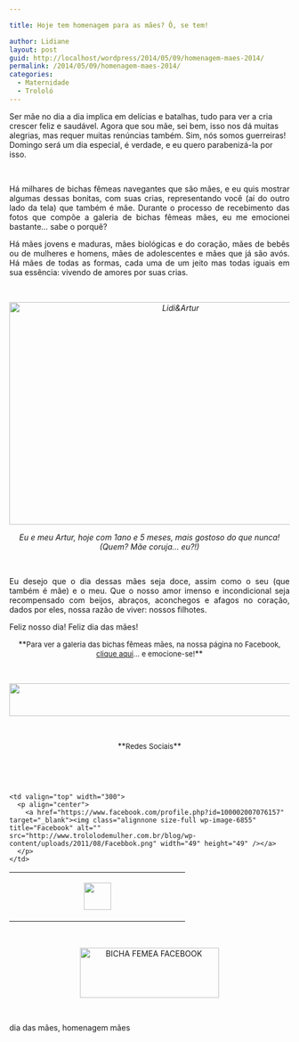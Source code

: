 ```yaml
---

title: Hoje tem homenagem para as mães? Ô, se tem!

author: Lidiane
layout: post
guid: http://localhost/wordpress/2014/05/09/homenagem-maes-2014/
permalink: /2014/05/09/homenagem-maes-2014/
categories:
  - Maternidade
  - Trololó
---
```

Ser mãe no dia a dia implica em delícias e batalhas, tudo para ver a cria crescer feliz e saudável. Agora que sou mãe, sei bem, isso nos dá muitas alegrias, mas requer muitas renúncias também. Sim, nós somos guerreiras! Domingo será um dia especial, é verdade, e eu quero parabenizá-la por isso.

&nbsp;

<p align="justify">
  Há milhares de bichas fêmeas navegantes que são mães, e eu quis mostrar algumas dessas bonitas, com suas crias, representando você (aí do outro lado da tela) que também é mãe. Durante o processo de recebimento das fotos que compõe a galeria de bichas fêmeas mães, eu me emocionei bastante… sabe o porquê?
</p>

<!--more-->

<p align="justify">
  Há mães jovens e maduras, mães biológicas e do coração, mães de bebês ou de mulheres e homens, mães de adolescentes e mães que já são avós. Há mães de todas as formas, cada uma de um jeito mas todas iguais em sua essência: vivendo de amores por suas crias.
</p>

&nbsp;

<p style="text-align: center;">
  <em><a href="http://www.trololodemulher.com.br/blog/wp-content/uploads/2014/05/LidiArtur.jpg"><img class="alignnone size-full wp-image-10009" alt="Lidi&Artur" src="http://www.trololodemulher.com.br/blog/wp-content/uploads/2014/05/LidiArtur.jpg" width="600" height="400" /></a></em>
</p>

<p align="center">
  <em>Eu e meu Artur, hoje com 1ano e 5 meses, mais gostoso do que nunca! (Quem? Mãe coruja… eu?!)</em>
</p>

&nbsp;

<p align="justify">
  Eu desejo que o dia dessas mães seja doce, assim como o seu (que também é mãe) e o meu. Que o nosso amor imenso e incondicional seja recompensado com beijos, abraços, aconchegos e afagos no coração, dados por eles, nossa razão de viver: nossos filhotes.
</p>

<p align="justify">
  Feliz nosso dia! Feliz dia das mães!
</p>

<p align="center">
  **<span style="font-size: small;">Para ver a galeria das bichas fêmeas mães, na nossa página no Facebook, <a href="https://www.facebook.com/media/set/?set=a.1475057189394265.1073741829.1430184973881487&type=1" target="_blank">clique aqui</a>… e emocione-se!</span>**
</p>

&nbsp;

<p align="center">
  <a href="http://feedburner.google.com/fb/a/mailverify?uri=blogbichafemea&loc=pt_BR" target="_blank"><img class="alignnone size-full wp-image-8451" title="Assine o Bicha Fêmea grátis!" alt="" src="http://www.trololodemulher.com.br/blog/wp-content/uploads/2012/01/rodapé.png" width="600" height="59" /></a>
</p>

&nbsp;

<p align="center">
  **<span style="font-size: small;">Redes Sociais</span>**
</p>

&nbsp;

&nbsp;

<table width="600" border="0" cellspacing="0" cellpadding="2">
  <tr>
    <td valign="top" width="300">
      <p align="center">
        <a href="https://twitter.com/#%21/bichafemea" target="_blank"><img class="alignnone size-full wp-image-6857" title="Twitter" alt="" src="http://www.trololodemulher.com.br/blog/wp-content/uploads/2011/08/Twitter.png" width="49" height="49" /></a>
      </p>
    </td>
    
    <td valign="top" width="300">
      <p align="center">
        <a href="https://www.facebook.com/profile.php?id=100002007076157" target="_blank"><img class="alignnone size-full wp-image-6855" title="Facebook" alt="" src="http://www.trololodemulher.com.br/blog/wp-content/uploads/2011/08/Facebbok.png" width="49" height="49" /></a>
      </p>
    </td>
  </tr>
</table>

&nbsp;

<p style="text-align: center;">
  <a href="https://www.facebook.com/bichafemea" target="_blank"><img class="alignnone size-full wp-image-9849" alt="BICHA FEMEA FACEBOOK" src="http://www.trololodemulher.com.br/blog/wp-content/uploads/2014/01/BICHA-FEMEA-FACEBOOK1.png" width="250" height="90" /></a>
</p>

&nbsp;

dia das mães, homenagem mães